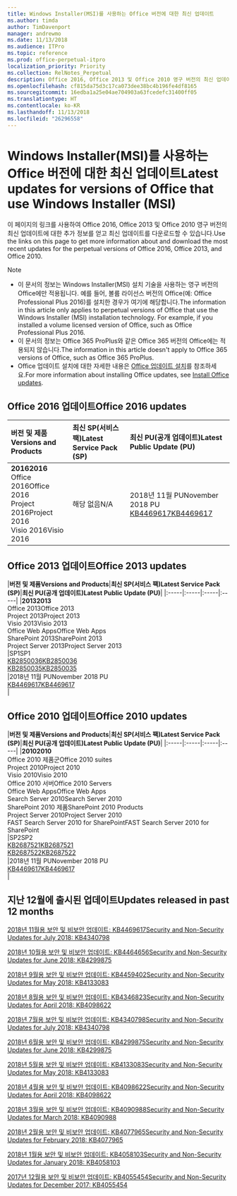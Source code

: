 ```yaml
---
title: Windows Installer(MSI)를 사용하는 Office 버전에 대한 최신 업데이트
ms.author: timda
author: TimDavenport
manager: andrewmo
ms.date: 11/13/2018
ms.audience: ITPro
ms.topic: reference
ms.prod: office-perpetual-itpro
localization_priority: Priority
ms.collection: RelNotes_Perpetual
description: Office 2016, Office 2013 및 Office 2010 영구 버전의 최신 업데이트 정보에 대한 링크를 IT 전문가에게 제공합니다.
ms.openlocfilehash: cf815da75d3c17ca073dee38bc4b196fe4df8165
ms.sourcegitcommit: 16edba1a25e04ae704903a63fcedefc31400ff05
ms.translationtype: HT
ms.contentlocale: ko-KR
ms.lasthandoff: 11/13/2018
ms.locfileid: "26296558"
---
```

# <a name="latest-updates-for-versions-of-office-that-use-windows-installer-msi"></a><span data-ttu-id="e49bf-103">Windows Installer(MSI)를 사용하는 Office 버전에 대한 최신 업데이트</span><span class="sxs-lookup"><span data-stu-id="e49bf-103">Latest updates for versions of Office that use Windows Installer (MSI)</span></span>

<span data-ttu-id="e49bf-104">이 페이지의 링크를 사용하여 Office 2016, Office 2013 및 Office 2010 영구 버전의 최신 업데이트에 대한 추가 정보를 얻고 최신 업데이트를 다운로드할 수 있습니다.</span><span class="sxs-lookup"><span data-stu-id="e49bf-104">Use the links on this page to get more information about and download the most recent updates for the perpetual versions of Office 2016, Office 2013, and Office 2010.</span></span>
  
 
> [!NOTE]
> - <span data-ttu-id="e49bf-p101">이 문서의 정보는 Windows Installer(MSI) 설치 기술을 사용하는 영구 버전의 Office에만 적용됩니다. 예를 들어, 볼륨 라이선스 버전의 Office(예: Office Professional Plus 2016)를 설치한 경우가 여기에 해당합니다.</span><span class="sxs-lookup"><span data-stu-id="e49bf-p101">The information in this article only applies to perpetual versions of Office that use the Windows Installer (MSI) installation technology. For example, if you installed a volume licensed version of Office, such as Office Professional Plus 2016.</span></span>
> - <span data-ttu-id="e49bf-107">이 문서의 정보는 Office 365 ProPlus와 같은 Office 365 버전의 Office에는 적용되지 않습니다.</span><span class="sxs-lookup"><span data-stu-id="e49bf-107">The information in this article doesn't apply to Office 365 versions of Office, such as Office 365 ProPlus.</span></span>
> - <span data-ttu-id="e49bf-108">Office 업데이트 설치에 대한 자세한 내용은 [Office 업데이트 설치](https://support.office.com/article/2ab296f3-7f03-43a2-8e50-46de917611c5)를 참조하세요.</span><span class="sxs-lookup"><span data-stu-id="e49bf-108">For more information about installing Office updates, see [Install Office updates](https://support.office.com/article/2ab296f3-7f03-43a2-8e50-46de917611c5).</span></span> 


## <a name="office-2016-updates"></a><span data-ttu-id="e49bf-109">Office 2016 업데이트</span><span class="sxs-lookup"><span data-stu-id="e49bf-109">Office 2016 updates</span></span>

|<span data-ttu-id="e49bf-110">**버전 및 제품**</span><span class="sxs-lookup"><span data-stu-id="e49bf-110">**Versions and Products**</span></span>|<span data-ttu-id="e49bf-111">**최신 SP(서비스 팩)**</span><span class="sxs-lookup"><span data-stu-id="e49bf-111">**Latest Service Pack (SP)**</span></span>|<span data-ttu-id="e49bf-112">**최신 PU(공개 업데이트)**</span><span class="sxs-lookup"><span data-stu-id="e49bf-112">**Latest Public Update (PU)**</span></span>|
|:-----|:-----|:-----|
|<span data-ttu-id="e49bf-113">**2016**</span><span class="sxs-lookup"><span data-stu-id="e49bf-113">**2016**</span></span> <br/> <span data-ttu-id="e49bf-114">Office 2016</span><span class="sxs-lookup"><span data-stu-id="e49bf-114">Office 2016</span></span>  <br/> <span data-ttu-id="e49bf-115">Project 2016</span><span class="sxs-lookup"><span data-stu-id="e49bf-115">Project 2016</span></span>  <br/> <span data-ttu-id="e49bf-116">Visio 2016</span><span class="sxs-lookup"><span data-stu-id="e49bf-116">Visio 2016</span></span>  <br/> |<span data-ttu-id="e49bf-117">해당 없음</span><span class="sxs-lookup"><span data-stu-id="e49bf-117">N/A</span></span>  <br/> |<span data-ttu-id="e49bf-118">2018년 11월 PU</span><span class="sxs-lookup"><span data-stu-id="e49bf-118">November 2018 PU</span></span>  <br/> [<span data-ttu-id="e49bf-119">KB4469617</span><span class="sxs-lookup"><span data-stu-id="e49bf-119">KB4469617</span></span>](https://support.microsoft.com/help/4469617) <br/> |
   
## <a name="office-2013-updates"></a><span data-ttu-id="e49bf-120">Office 2013 업데이트</span><span class="sxs-lookup"><span data-stu-id="e49bf-120">Office 2013 updates</span></span>

|<span data-ttu-id="e49bf-121">**버전 및 제품**</span><span class="sxs-lookup"><span data-stu-id="e49bf-121">**Versions and Products**</span></span>|<span data-ttu-id="e49bf-122">**최신 SP(서비스 팩)**</span><span class="sxs-lookup"><span data-stu-id="e49bf-122">**Latest Service Pack (SP)**</span></span>|<span data-ttu-id="e49bf-123">**최신 PU(공개 업데이트)**</span><span class="sxs-lookup"><span data-stu-id="e49bf-123">**Latest Public Update (PU)**</span></span>|
|:-----|:-----|:-----|:-----|
|<span data-ttu-id="e49bf-124">**2013**</span><span class="sxs-lookup"><span data-stu-id="e49bf-124">**2013**</span></span> <br/> <span data-ttu-id="e49bf-125">Office 2013</span><span class="sxs-lookup"><span data-stu-id="e49bf-125">Office 2013</span></span>  <br/> <span data-ttu-id="e49bf-126">Project 2013</span><span class="sxs-lookup"><span data-stu-id="e49bf-126">Project 2013</span></span>  <br/> <span data-ttu-id="e49bf-127">Visio 2013</span><span class="sxs-lookup"><span data-stu-id="e49bf-127">Visio 2013</span></span>  <br/> <span data-ttu-id="e49bf-128">Office Web Apps</span><span class="sxs-lookup"><span data-stu-id="e49bf-128">Office Web Apps</span></span>  <br/> <span data-ttu-id="e49bf-129">SharePoint 2013</span><span class="sxs-lookup"><span data-stu-id="e49bf-129">SharePoint 2013</span></span>  <br/> <span data-ttu-id="e49bf-130">Project Server 2013</span><span class="sxs-lookup"><span data-stu-id="e49bf-130">Project Server 2013</span></span>  <br/> |<span data-ttu-id="e49bf-131">SP1</span><span class="sxs-lookup"><span data-stu-id="e49bf-131">SP1</span></span> <br/> [<span data-ttu-id="e49bf-132">KB2850036</span><span class="sxs-lookup"><span data-stu-id="e49bf-132">KB2850036</span></span>](https://support.microsoft.com/kb/2850036) <br/>[<span data-ttu-id="e49bf-133">KB2850035</span><span class="sxs-lookup"><span data-stu-id="e49bf-133">KB2850035</span></span>](https://support.microsoft.com/kb/2850035) <br/> |<span data-ttu-id="e49bf-134">2018년 11월 PU</span><span class="sxs-lookup"><span data-stu-id="e49bf-134">November 2018 PU</span></span>  <br/> [<span data-ttu-id="e49bf-135">KB4469617</span><span class="sxs-lookup"><span data-stu-id="e49bf-135">KB4469617</span></span>](https://support.microsoft.com/help/4469617) <br/> |
   
## <a name="office-2010-updates"></a><span data-ttu-id="e49bf-136">Office 2010 업데이트</span><span class="sxs-lookup"><span data-stu-id="e49bf-136">Office 2010 updates</span></span>

|<span data-ttu-id="e49bf-137">**버전 및 제품**</span><span class="sxs-lookup"><span data-stu-id="e49bf-137">**Versions and Products**</span></span>|<span data-ttu-id="e49bf-138">**최신 SP(서비스 팩)**</span><span class="sxs-lookup"><span data-stu-id="e49bf-138">**Latest Service Pack (SP)**</span></span>|<span data-ttu-id="e49bf-139">**최신 PU(공개 업데이트)**</span><span class="sxs-lookup"><span data-stu-id="e49bf-139">**Latest Public Update (PU)**</span></span>|
|:-----|:-----|:-----|:-----|
|<span data-ttu-id="e49bf-140">**2010**</span><span class="sxs-lookup"><span data-stu-id="e49bf-140">**2010**</span></span> <br/> <span data-ttu-id="e49bf-141">Office 2010 제품군</span><span class="sxs-lookup"><span data-stu-id="e49bf-141">Office 2010 suites</span></span>  <br/> <span data-ttu-id="e49bf-142">Project 2010</span><span class="sxs-lookup"><span data-stu-id="e49bf-142">Project 2010</span></span>  <br/> <span data-ttu-id="e49bf-143">Visio 2010</span><span class="sxs-lookup"><span data-stu-id="e49bf-143">Visio 2010</span></span>  <br/> <span data-ttu-id="e49bf-144">Office 2010 서버</span><span class="sxs-lookup"><span data-stu-id="e49bf-144">Office 2010 Servers</span></span>  <br/> <span data-ttu-id="e49bf-145">Office Web Apps</span><span class="sxs-lookup"><span data-stu-id="e49bf-145">Office Web Apps</span></span>  <br/> <span data-ttu-id="e49bf-146">Search Server 2010</span><span class="sxs-lookup"><span data-stu-id="e49bf-146">Search Server 2010</span></span>  <br/> <span data-ttu-id="e49bf-147">SharePoint 2010 제품</span><span class="sxs-lookup"><span data-stu-id="e49bf-147">SharePoint 2010 Products</span></span>  <br/> <span data-ttu-id="e49bf-148">Project Server 2010</span><span class="sxs-lookup"><span data-stu-id="e49bf-148">Project Server 2010</span></span>  <br/> <span data-ttu-id="e49bf-149">FAST Search Server 2010 for SharePoint</span><span class="sxs-lookup"><span data-stu-id="e49bf-149">FAST Search Server 2010 for SharePoint</span></span>  <br/> |<span data-ttu-id="e49bf-150">SP2</span><span class="sxs-lookup"><span data-stu-id="e49bf-150">SP2</span></span> <br/>[<span data-ttu-id="e49bf-151">KB2687521</span><span class="sxs-lookup"><span data-stu-id="e49bf-151">KB2687521</span></span>](https://support.microsoft.com/kb/2687521) <br/> [<span data-ttu-id="e49bf-152">KB2687522</span><span class="sxs-lookup"><span data-stu-id="e49bf-152">KB2687522</span></span>](https://support.microsoft.com/kb/2687522) <br/> |<span data-ttu-id="e49bf-153">2018년 11월 PU</span><span class="sxs-lookup"><span data-stu-id="e49bf-153">November 2018 PU</span></span> <br/>[<span data-ttu-id="e49bf-154">KB4469617</span><span class="sxs-lookup"><span data-stu-id="e49bf-154">KB4469617</span></span>](https://support.microsoft.com/help/4469617) <br/>|
   

   
## <a name="updates-released-in-past-12-months"></a><span data-ttu-id="e49bf-155">지난 12월에 출시된 업데이트</span><span class="sxs-lookup"><span data-stu-id="e49bf-155">Updates released in past 12 months</span></span>

[<span data-ttu-id="e49bf-156">2018년 11월용 보안 및 비보안 업데이트: KB4469617</span><span class="sxs-lookup"><span data-stu-id="e49bf-156">Security and Non-Security Updates for July 2018: KB4340798</span></span>](https://support.microsoft.com/help/4469617)

[<span data-ttu-id="e49bf-157">2018년 10월용 보안 및 비보안 업데이트: KB4464656</span><span class="sxs-lookup"><span data-stu-id="e49bf-157">Security and Non-Security Updates for June 2018: KB4299875</span></span>](https://support.microsoft.com/help/4464656)

[<span data-ttu-id="e49bf-158">2018년 9월용 보안 및 비보안 업데이트: KB4459402</span><span class="sxs-lookup"><span data-stu-id="e49bf-158">Security and Non-Security Updates for May 2018: KB4133083 </span></span>](https://support.microsoft.com/help/4459402) 

[<span data-ttu-id="e49bf-159">2018년 8월용 보안 및 비보안 업데이트: KB4346823</span><span class="sxs-lookup"><span data-stu-id="e49bf-159">Security and Non-Security Updates for April 2018: KB4098622</span></span>](https://support.microsoft.com/help/4346823)   

[<span data-ttu-id="e49bf-160">2018년 7월용 보안 및 비보안 업데이트: KB4340798</span><span class="sxs-lookup"><span data-stu-id="e49bf-160">Security and Non-Security Updates for July 2018: KB4340798</span></span>](https://support.microsoft.com/help/4340798)   

[<span data-ttu-id="e49bf-161">2018년 6월용 보안 및 비보안 업데이트: KB4299875</span><span class="sxs-lookup"><span data-stu-id="e49bf-161">Security and Non-Security Updates for June 2018: KB4299875</span></span>](https://support.microsoft.com/help/4299875)  

[<span data-ttu-id="e49bf-162">2018년 5월용 보안 및 비보안 업데이트: KB4133083</span><span class="sxs-lookup"><span data-stu-id="e49bf-162">Security and Non-Security Updates for May 2018: KB4133083 </span></span>](https://support.microsoft.com/ko-KR/help/4133083)
  
[<span data-ttu-id="e49bf-163">2018년 4월용 보안 및 비보안 업데이트: KB4098622</span><span class="sxs-lookup"><span data-stu-id="e49bf-163">Security and Non-Security Updates for April 2018: KB4098622</span></span>](https://support.microsoft.com/ko-KR/help/4098622) 
  
[<span data-ttu-id="e49bf-164">2018년 3월용 보안 및 비보안 업데이트: KB4090988</span><span class="sxs-lookup"><span data-stu-id="e49bf-164">Security and Non-Security Updates for March 2018: KB4090988</span></span>](https://support.microsoft.com/ko-KR/help/4090988)  
  
[<span data-ttu-id="e49bf-165">2018년 2월용 보안 및 비보안 업데이트: KB4077965</span><span class="sxs-lookup"><span data-stu-id="e49bf-165">Security and Non-Security Updates for February 2018: KB4077965</span></span>](https://support.microsoft.com/help/4077965)  
  
[<span data-ttu-id="e49bf-166">2018년 1월용 보안 및 비보안 업데이트: KB4058103</span><span class="sxs-lookup"><span data-stu-id="e49bf-166">Security and Non-Security Updates for January 2018: KB4058103</span></span>](https://support.microsoft.com/help/4058103)   
  
[<span data-ttu-id="e49bf-167">2017년 12월용 보안 및 비보안 업데이트: KB4055454</span><span class="sxs-lookup"><span data-stu-id="e49bf-167">Security and Non-Security Updates for December 2017: KB4055454</span></span>](https://support.microsoft.com/help/4055454)   
  
  
  
    

  

   
  
